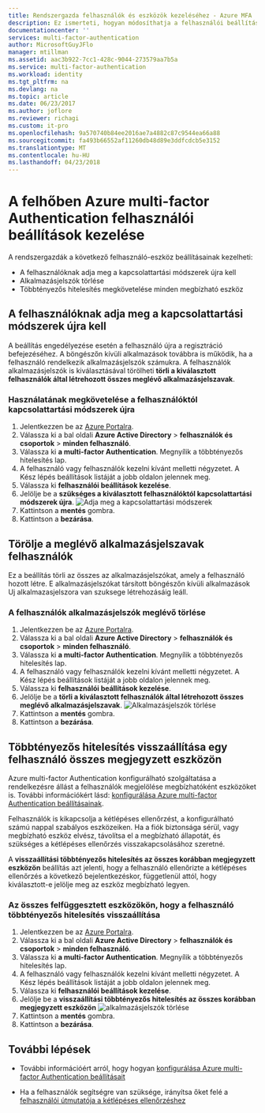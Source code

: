 ```yaml
---
title: Rendszergazda felhasználók és eszközök kezeléséhez - Azure MFA |} Microsoft Docs
description: Ez ismerteti, hogyan módosíthatja a felhasználói beállítások, például a felhasználók a igazolása felfelé folyamat ismét nem kényszerített.
documentationcenter: ''
services: multi-factor-authentication
author: MicrosoftGuyJFlo
manager: mtillman
ms.assetid: aac3b922-7cc1-428c-9044-273579aa7b5a
ms.service: multi-factor-authentication
ms.workload: identity
ms.tgt_pltfrm: na
ms.devlang: na
ms.topic: article
ms.date: 06/23/2017
ms.author: joflore
ms.reviewer: richagi
ms.custom: it-pro
ms.openlocfilehash: 9a570740b84ee2016ae7a4882c87c9544ea66a88
ms.sourcegitcommit: fa493b66552af11260db48d89e3ddfcdcb5e3152
ms.translationtype: MT
ms.contentlocale: hu-HU
ms.lasthandoff: 04/23/2018
---
```

# <a name="manage-user-settings-with-azure-multi-factor-authentication-in-the-cloud"></a>A felhőben Azure multi-factor Authentication felhasználói beállítások kezelése
A rendszergazdák a következő felhasználó-eszköz beállításainak kezelheti:

* A felhasználóknak adja meg a kapcsolattartási módszerek újra kell
* Alkalmazásjelszók törlése
* Többtényezős hitelesítés megkövetelése minden megbízható eszköz 

## <a name="require-users-to-provide-contact-methods-again"></a>A felhasználóknak adja meg a kapcsolattartási módszerek újra kell
A beállítás engedélyezése esetén a felhasználó újra a regisztráció befejezéséhez. A böngészőn kívüli alkalmazások továbbra is működik, ha a felhasználó rendelkezik alkalmazásjelszók számukra.  A felhasználók alkalmazásjelszók is kiválasztásával törölheti **törli a kiválasztott felhasználók által létrehozott összes meglévő alkalmazásjelszavak**.

### <a name="how-to-require-users-to-provide-contact-methods-again"></a>Használatának megkövetelése a felhasználóktól kapcsolattartási módszerek újra
1. Jelentkezzen be az [Azure Portalra](https://portal.azure.com).
2. Válassza ki a bal oldali **Azure Active Directory** > **felhasználók és csoportok** > **minden felhasználó**.
3. Válassza ki **a multi-factor Authentication**. Megnyílik a többtényezős hitelesítés lap. 
4. A felhasználó vagy felhasználók kezelni kívánt melletti négyzetet. A Kész lépés beállítások listáját a jobb oldalon jelennek meg. 
5. Válassza ki **felhasználói beállítások kezelése**.
6. Jelölje be a **szükséges a kiválasztott felhasználóktól kapcsolattartási módszerek újra**.
   ![Adja meg a kapcsolattartási módszerek](./media/howto-mfa-userdevicesettings/reproofup.png)
7. Kattintson a **mentés** gombra.
8. Kattintson a **bezárása**.

## <a name="delete-users-existing-app-passwords"></a>Törölje a meglévő alkalmazásjelszavak felhasználók
Ez a beállítás törli az összes az alkalmazásjelszókat, amely a felhasználó hozott létre. E alkalmazásjelszókat társított böngészőn kívüli alkalmazások Uj alkalmazasjelszora van szuksege létrehozásáig leáll.

### <a name="how-to-delete-users-existing-app-passwords"></a>A felhasználók alkalmazásjelszók meglévő törlése
1. Jelentkezzen be az [Azure Portalra](https://portal.azure.com).
2. Válassza ki a bal oldali **Azure Active Directory** > **felhasználók és csoportok** > **minden felhasználó**.
3. Válassza ki **a multi-factor Authentication**. Megnyílik a többtényezős hitelesítés lap. 
6. A felhasználó vagy felhasználók kezelni kívánt melletti négyzetet. A Kész lépés beállítások listáját a jobb oldalon jelennek meg. 
7. Válassza ki **felhasználói beállítások kezelése**.
8. Jelölje be a **törli a kiválasztott felhasználók által létrehozott összes meglévő alkalmazásjelszavak**.
   ![Alkalmazásjelszók törlése](./media/howto-mfa-userdevicesettings/deleteapppasswords.png)
9. Kattintson a **mentés** gombra.
10. Kattintson a **bezárása**.

## <a name="restore-mfa-on-all-remembered-devices-for-a-user"></a>Többtényezős hitelesítés visszaállítása egy felhasználó összes megjegyzett eszközön
Azure multi-factor Authentication konfigurálható szolgáltatása a rendelkezésre állást a felhasználók megjelölése megbízhatóként eszközöket is. További információkért lásd: [konfigurálása Azure multi-factor Authentication beállításainak](howto-mfa-mfasettings.md#remember-multi-factor-authentication-for-devices-that-users-trust).

Felhasználók is kikapcsolja a kétlépéses ellenőrzést, a konfigurálható számú nappal szabályos eszközeiken. Ha a fiók biztonsága sérül, vagy megbízható eszköz elvész, távolítsa el a megbízható állapotát, és szükséges a kétlépéses ellenőrzés visszakapcsolásához szeretné.

A **visszaállítási többtényezős hitelesítés az összes korábban megjegyzett eszközön** beállítás azt jelenti, hogy a felhasználó ellenőrizte a kétlépéses ellenőrzés a következő bejelentkezéskor, függetlenül attól, hogy kiválasztott-e jelölje meg az eszköz megbízható legyen. 

### <a name="how-to-restore-mfa-on-all-suspended-devices-for-a-user"></a>Az összes felfüggesztett eszközökön, hogy a felhasználó többtényezős hitelesítés visszaállítása
1. Jelentkezzen be az [Azure Portalra](https://portal.azure.com).
2. Válassza ki a bal oldali **Azure Active Directory** > **felhasználók és csoportok** > **minden felhasználó**.
3. Válassza ki **a multi-factor Authentication**. Megnyílik a többtényezős hitelesítés lap. 
6. A felhasználó vagy felhasználók kezelni kívánt melletti négyzetet. A Kész lépés beállítások listáját a jobb oldalon jelennek meg. 
7. Válassza ki **felhasználói beállítások kezelése**.
8. Jelölje be a **visszaállítási többtényezős hitelesítés az összes korábban megjegyzett eszközön**
   ![alkalmazásjelszók törlése](./media/howto-mfa-userdevicesettings/rememberdevices.png)
9. Kattintson a **mentés** gombra.
10. Kattintson a **bezárása**.

## <a name="next-steps"></a>További lépések

- További információért arról, hogy hogyan [konfigurálása Azure multi-factor Authentication beállításait](howto-mfa-mfasettings.md)

- Ha a felhasználók segítségre van szüksége, irányítsa őket felé a [felhasználói útmutatója a kétlépéses ellenőrzéshez](./../../multi-factor-authentication/end-user/multi-factor-authentication-end-user.md)
